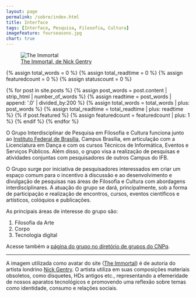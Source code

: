 ```yaml
---
layout: page
permalink: /sobre/index.html
title: Interface
tags: [Interface, Pesquisa, Filosofia, Cultura]
imagefeature: fourseasons.jpg
chart: true
---
```

<figure>
  <img src="{{ site.url }}/images/profile.png" alt="The Immortal">
  <figcaption><a href="http://www.nickgentry.com/the-immortal/" target="_blank">The Immortal, de Nick Gentry</a></figcaption>
</figure>

{% assign total_words = 0 %}
{% assign total_readtime = 0 %}
{% assign featuredcount = 0 %}
{% assign statuscount = 0 %}

{% for post in site.posts %}
    {% assign post_words = post.content | strip_html | number_of_words %}
    {% assign readtime = post_words | append: '.0' | divided_by:200 %}
    {% assign total_words = total_words | plus: post_words %}
    {% assign total_readtime = total_readtime | plus: readtime %}
    {% if post.featured %}
    {% assign featuredcount = featuredcount | plus: 1 %}
    {% endif %}
{% endfor %}


O Grupo Interdisciplinar de Pesquisa em Filosofia e Cultura funciona junto ao [Instituto Federal de Brasília](http://www.ifb.edu.br/pesquisa/pesquisa3/grupos-de-pesquisa-2), Campus Brasília, em articulação com a Licenciatura em Dança e com os cursos Técnicos de Informática, Eventos e Serviços Públicos. Além disso, o grupo visa a realização de pesquisas e atividades conjuntas com pesquisadores de outros Campus do IFB.
     
O Grupo surge por iniciativa de pesquisadores interessados em criar um espaço comum para o incentivo à discussão e ao desenvolvimento e divulgação de pesquisas nas áreas de Filosofia e Cultura com abordagens interdisciplinares. A atuação do grupo se dará, principalmente, sob a forma de participação e realização de encontros, cursos, eventos científicos e artísticos, colóquios e publicações.
     
As principais áreas de interesse do grupo são:
     
1. Filosofia da Arte
2. Corpo
3. Tecnologia digital
     
Acesse também a [página do grupo no diretório de grupos do CNPq](http://dgp.cnpq.br/dgp/espelhogrupo/6419069911099653).
     
***
     
A imagem utilizada como avatar do site ([The Immortal](http://www.nickgentry.com/the-immortal/)) é de autoria do artista londrino [Nick Gentry](http://www.nickgentry.com). O artista utiliza em suas composições materiais obsoletos, como disquetes, HDs antigos etc., representando a efemeridade de nossos aparatos tecnológicos e promovendo uma reflexão sobre temas como identidade, consumo e relações sociais.
